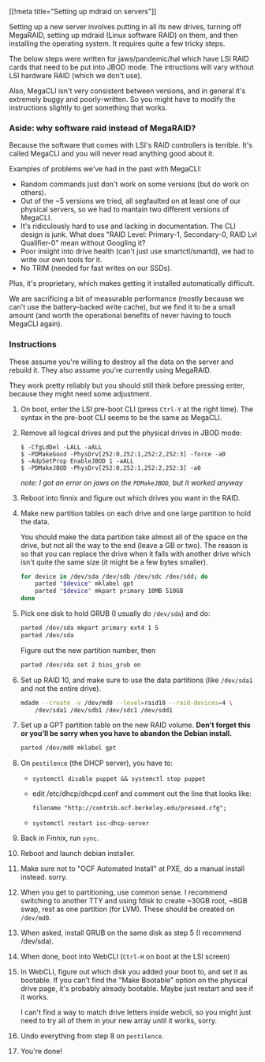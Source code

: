 [[!meta title="Setting up mdraid on servers"]]

Setting up a new server involves putting in all its new drives, turning off
MegaRAID, setting up mdraid (Linux software RAID) on them, and then installing
the operating system.  It requires quite a few tricky steps.

The below steps were written for jaws/pandemic/hal which have LSI RAID cards
that need to be put into JBOD mode. The intructions will vary without LSI
hardware RAID (which we don't use).

Also, MegaCLI isn't very consistent between versions, and in general it's
extremely buggy and poorly-written. So you might have to modify the
instructions slightly to get something that works.


### Aside: why software raid instead of MegaRAID?

Because the software that comes with LSI's RAID controllers is terrible. It's
called MegaCLI and you will never read anything good about it.

Examples of problems we've had in the past with MegaCLI:

* Random commands just don't work on some versions (but do work on others).
* Out of the ~5 versions we tried, all segfaulted on at least one of our
  physical servers, so we had to mantain two different versions of MegaCLI.
* It's ridiculously hard to use and lacking in documentation. The CLI design is
  junk. What does "RAID Level: Primary-1, Secondary-0, RAID Lvl Qualifier-0"
  mean without Googling it?
* Poor insight into drive health (can't just use smartctl/smartd), we had to
  write our own tools for it.
* No TRIM (needed for fast writes on our SSDs).

Plus, it's proprietary, which makes getting it installed automatically
difficult.

We are sacrificing a bit of measurable performance (mostly because we can't use
the battery-backed write cache), but we find it to be a small amount (and worth
the operational benefits of never having to touch MegaCLI again).


### Instructions

These assume you're willing to destroy all the data on the server and rebuild
it. They also assume you're currently using MegaRAID.

They work pretty reliably but you should still think before pressing enter,
because they might need some adjustment.

1. On boot, enter the LSI pre-boot CLI (press `Ctrl-Y` at the right time). The
   syntax in the pre-boot CLI seems to be the same as MegaCLI.

2. Remove all logical drives and put the physical drives in JBOD mode:

       $ -CfgLdDel -LALL -aALL
       $ -PDMakeGood -PhysDrv[252:0,252:1,252:2,252:3] -force -a0
       $ -AdpSetProp EnableJBOD 1 -aALL
       $ -PDMakeJBOD -PhysDrv[252:0,252:1,252:2,252:3] -a0

   *note: I got an error on jaws on the `PDMakeJBOD`, but it worked anyway*

3. Reboot into finnix and figure out which drives you want in the RAID.

4. Make new partition tables on each drive and one large partition to hold the
   data.

   You should make the data partition take almost all of the space on the
   drive, but not all the way to the end (leave a GB or two). The reason is so
   that you can replace the drive when it fails with another drive which isn't
   quite the same size (it might be a few bytes smaller).

   ```bash
   for device in /dev/sda /dev/sdb /dev/sdc /dev/sdd; do
       parted "$device" mklabel gpt
       parted "$device" mkpart primary 10MB 510GB
   done
   ```

5. Pick one disk to hold GRUB (I usually do `/dev/sda`) and do:

   ```bash
   parted /dev/sda mkpart primary ext4 1 5
   parted /dev/sda
   ```

   Figure out the new partition number, then

   ```bash
   parted /dev/sda set 2 bios_grub on
   ```

6. Set up RAID 10, and make sure to use the data partitions (like `/dev/sda1`
   and not the entire drive).

   ```bash
   mdadm --create -v /dev/md0 --level=raid10 --raid-devices=4 \
       /dev/sda1 /dev/sdb1 /dev/sdc1 /dev/sdd1
   ```

7. Set up a GPT partition table on the new RAID volume. **Don't forget this or
   you'll be sorry when you have to abandon the Debian install.**

   ```bash
   parted /dev/md0 mklabel gpt
   ```

8. On `pestilence` (the DHCP server), you have to:

   * `systemctl disable puppet && systemctl stop puppet`
   * edit /etc/dhcp/dhcpd.conf and comment out the line that looks like:

         filename "http://contrib.ocf.berkeley.edu/preseed.cfg";

   * `systemctl restart isc-dhcp-server`

7. Back in Finnix, run `sync`.

8. Reboot and launch debian installer.

9. Make sure not to "OCF Automated Install" at PXE, do a manual install
   instead. sorry.

10. When you get to partitioning, use common sense. I recommend switching to
    another TTY and using fdisk to create ~30GB root, ~8GB swap, rest as one
    partition (for LVM). These should be created on `/dev/md0`.

11. When asked, install GRUB on the same disk as step 5 (I recommend /dev/sda).

12. When done, boot into WebCLI (`Ctrl-H` on boot at the LSI screen)

13. In WebCLI, figure out which disk you added your boot to, and set it as
    bootable. If you can't find the "Make Bootable" option on the physical
    drive page, it's probably already bootable. Maybe just restart and see if
    it works.

    I can't find a way to match drive letters inside webcli, so you might just
    need to try all of them in your new array until it works, sorry.

14. Undo everything from step 8 on `pestilence`.

15. You're done!
